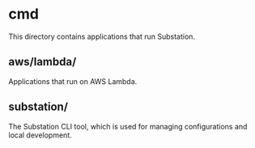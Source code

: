 # cmd

This directory contains applications that run Substation.

## aws/lambda/

Applications that run on AWS Lambda.

## substation/

The Substation CLI tool, which is used for managing configurations and local development. 
